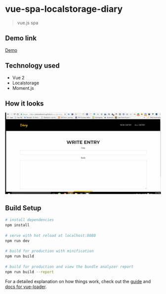 # vue-spa-localstorage-diary

> vue.js spa

## Demo link
<a href="https://sakibwebworm.github.io/vue-spa-localstorage-diary/#/">Demo</a>

## Technology used
<ul>
  <li>Vue 2</li>
   <li>Localstorage</li>
  <li>Moment.js</li>
</ul>

## How it looks
<img src="front.gif">

## Build Setup

``` bash
# install dependencies
npm install

# serve with hot reload at localhost:8080
npm run dev

# build for production with minification
npm run build

# build for production and view the bundle analyzer report
npm run build --report
```

For a detailed explanation on how things work, check out the [guide](http://vuejs-templates.github.io/webpack/) and [docs for vue-loader](http://vuejs.github.io/vue-loader).
